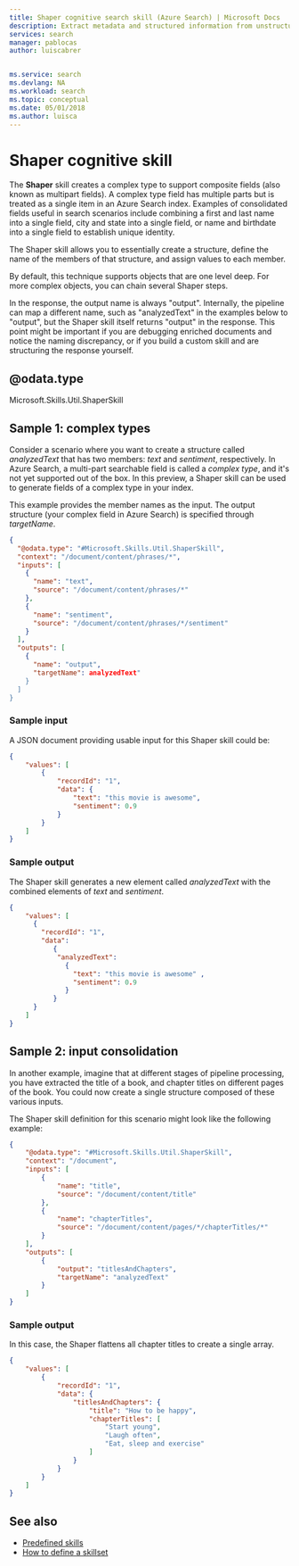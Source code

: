 ```yaml
---
title: Shaper cognitive search skill (Azure Search) | Microsoft Docs
description: Extract metadata and structured information from unstructured data and shape it as a complex type in an Azure Search augmentation pipeline.
services: search
manager: pablocas
author: luiscabrer


ms.service: search
ms.devlang: NA
ms.workload: search
ms.topic: conceptual
ms.date: 05/01/2018
ms.author: luisca
---
```


#	Shaper cognitive skill

The **Shaper** skill creates a complex type to support composite fields (also known as multipart fields). A complex type field has multiple parts but is treated as a single item in an Azure Search index. Examples of consolidated fields useful in search scenarios include combining a first and last name into a single field, city and state into a single field, or name and birthdate into a single field to establish unique identity.

The Shaper skill allows you to essentially create a structure, define the name of the members of that structure, and assign values to each member.

By default, this technique supports objects that are one level deep. For more complex objects, you can chain several Shaper steps.

In the response, the output name is always "output". Internally, the pipeline can map a different name, such as "analyzedText" in the examples below to "output", but the Shaper skill itself returns "output" in the response. This point might be important if you are debugging enriched documents and notice the naming discrepancy, or if you build a custom skill and are structuring the response yourself.


## @odata.type  
Microsoft.Skills.Util.ShaperSkill

## Sample 1: complex types

Consider a scenario where you want to create a structure called *analyzedText* that has two members: *text* and *sentiment*, respectively. In Azure Search, a multi-part searchable field is called a *complex type*, and it's not yet supported out of the box. In this preview, a Shaper skill can be used to generate fields of a complex type in your index. 

This example provides the member names as the input. The output structure (your complex field in Azure Search) is specified through *targetName*. 


```json
{
  "@odata.type": "#Microsoft.Skills.Util.ShaperSkill",
  "context": "/document/content/phrases/*",
  "inputs": [
    {
      "name": "text",
      "source": "/document/content/phrases/*"
    },
    {
      "name": "sentiment",
      "source": "/document/content/phrases/*/sentiment"
    }
  ],
  "outputs": [
    {
      "name": "output",
      "targetName": analyzedText"
    }
  ]
}
```

###	Sample input
A JSON document providing usable input for this Shaper skill could be:

```json
{
    "values": [
        {
            "recordId": "1",
            "data": {
                "text": "this movie is awesome",
                "sentiment": 0.9
            }
        }
    ]
}
```


###	Sample output
The Shaper skill generates a new element called *analyzedText* with the combined elements of *text* and *sentiment*. 

```json
{
    "values": [
      {
        "recordId": "1",
        "data":
           {
            "analyzedText": 
              {
                "text": "this movie is awesome" ,
                "sentiment": 0.9
              }
           }
      }
    ]
}
```

## Sample 2: input consolidation

In another example, imagine that at different stages of pipeline processing, you have extracted the title of a book, and chapter titles on different pages of the book. You could now create a single structure composed of these various inputs.

The Shaper skill definition for this scenario might look like the following example:

```json
{
    "@odata.type": "#Microsoft.Skills.Util.ShaperSkill",
    "context": "/document",
    "inputs": [
        {
            "name": "title",
            "source": "/document/content/title"
        },
        {
            "name": "chapterTitles",
            "source": "/document/content/pages/*/chapterTitles/*"
        }
    ],
    "outputs": [
        {
            "output": "titlesAndChapters",
            "targetName": "analyzedText"
        }
    ]
}
```

###	Sample output
In this case, the Shaper flattens all chapter titles to create a single array. 

```json
{
    "values": [
        {
            "recordId": "1",
            "data": {
                "titlesAndChapters": {
                    "title": "How to be happy",
                    "chapterTitles": [
                        "Start young",
                        "Laugh often",
                        "Eat, sleep and exercise"
                    ]
                }
            }
        }
    ]
}
```

## See also

+ [Predefined skills](cognitive-search-predefined-skills.md)
+ [How to define a skillset](cognitive-search-defining-skillset.md)

